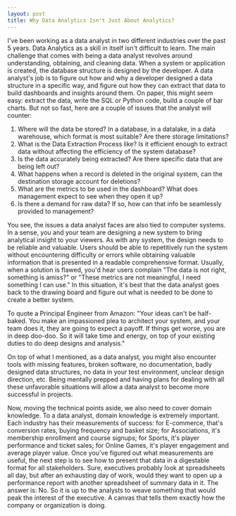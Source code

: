 ```yaml
---
layout: post
title: Why Data Analytics Isn't Just About Analytics?
---
```


I've been working as a data analyst in two different industries over the past 5 years. Data Analytics as a skill in itself isn't difficult to learn. The main challenge that comes with being a data analyst revolves around understanding, obtaining, and cleaning data. When a system or application is created, the database structure is designed by the developer. A data analyst's job is to figure out how and why a developer designed a data structure in a specific way, and figure out how they can extract that data to build dashboards and insights around them. On paper, this might seem easy: extract the data, write the SQL or Python code, build a couple of bar charts. But not so fast, here are a couple of issues that the analyst will counter:

  1. Where will the data be stored? In a database, in a datalake, in a data warehouse, which format is most suitable? Are there storage limitations?
  2. What is the Data Extraction Process like? Is it efficient enough to extract data without affecting the efficiency of the system database?
  3. Is the data accurately being extracted? Are there specific data that are being left out?
  4. What happens when a record is deleted in the original system, can the destination storage account for deletions? 
  5. What are the metrics to be used in the dashboard? What does management expect to see when they open it up?
  6. Is there a demand for raw data? If so, how can that info be seamlessly provided to management?

You see, the issues a data analyst faces are also tied to computer systems. In a sense, you and your team are designing a new system to bring analytical insight to your viewers. As with any system, the design needs to be reliable and valuable. Users should be able to repetitively run the system without encountering difficulty or errors while obtaining valuable information that is presented in a readable comprehensive format. Usually, when a solution is flawed, you'd hear users complain "The data is not right, something is amiss?" or "These metrics are not meaningful, I need something I can use." In this situation, it's best that the data analyst goes back to the drawing board and figure out what is needed to be done to create a better system.

To quote a Principal Engineer from Amazon: "Your ideas can't be half-baked. You make an impassioned plea to architect your system, and your team does it, they are going to expect a payoff. If things get worse, you are in deep doo-doo. So it will take time and energy, on top of your existing duties to do deep designs and analysis." 

On top of what I mentioned, as a data analyst, you might also encounter tools with missing features, broken software, no documentation, badly designed data structures, no data in your test environment, unclear design direction, etc. Being mentally prepped and having plans for dealing with all these unfavorable situations will allow a data analyst to become more successful in projects.

Now, moving the technical points aside, we also need to cover domain knowledge. To a data analyst, domain knowledge is extremely important. Each industry has their measurements of success: for E-commerce, that's conversion rates, buying frequency and basket size; for Associations, it's membership enrollment and course signups; for Sports, it's player performance and ticket sales; for Online Games, it's player engagement and average player value. Once you've figured out what measurements are useful, the next step is to see how to present that data in a digestable format for all stakeholders. Sure, executives probably look at spreadsheets all day, but after an exhausting day of work, would they want to open up a performance report with another spreadsheet of summary data in it. The answer is: No. So it is up to the analysts to weave something that would peak the interest of the executive. A canvas that tells them exactly how the company or organization is doing. 
